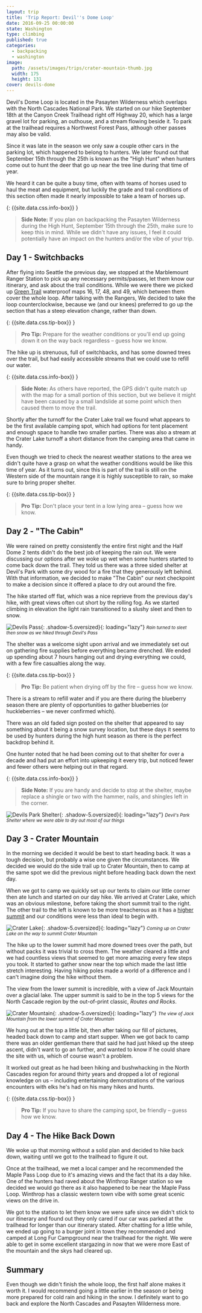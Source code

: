 ```yaml
---
layout: trip
title: 'Trip Report: Devil''s Dome Loop'
date: 2016-09-25 00:00:00
state: Washington
type: climbing
published: true
categories:
  - backpacking
  - washington
image:
  path: /assets/images/trips/crater-mountain-thumb.jpg
  width: 175
  height: 131
cover: devils-dome
---
```



Devil's Dome Loop is located in the Pasayten Wilderness which overlaps with the
North Cascades National Park. We started on our hike September 18th at the
Canyon Creek Trailhead right off Highway 20, which has a large gravel lot for
parking, an outhouse, and a stream flowing beside it. To park at the trailhead
requires a Northwest Forest Pass, although other passes may also be valid.

Since it was late in the season we only saw a couple other cars in the parking
lot, which happened to belong to hunters. We later found out that September 15th
through the 25th is known as the "High Hunt" when hunters come out to hunt the
deer that go up near the tree line during that time of year.

We heard it can be quite a busy time, often with teams of horses used to haul
the meat and equipment, but luckily the grade and trail conditions of this
section often made it nearly impossible to take a team of horses up.

{: {{site.data.css.info-box}} }
> **Side Note:** If you plan on backpacking the Pasayten Wilderness during the
> High Hunt, September 15th through the 25th, make sure to keep this in mind.
> While we didn't have any issues, I feel it could potentially have an impact on
> the hunters and/or the vibe of your trip.

## Day 1 - Switchbacks

After flying into Seattle the previous day, we stopped at the Marblemount Ranger
Station to pick up any necessary permits/passes, let them know our itinerary,
and ask about the trail conditions. While we were there we picked up
[Green Trail](https://greentrailsmaps.com/) waterproof maps 16, 17, 48, and 49,
which between them cover the whole loop. After talking with the Rangers, We
decided to take the loop counterclockwise, because we (and our knees) preferred
to go up the section that has a steep elevation change, rather than down.

{: {{site.data.css.tip-box}} }
> **Pro Tip:** Prepare for the weather conditions or you'll end up going down it
> on the way back regardless – guess how we know.

The hike up is strenuous, full of switchbacks, and has some downed trees over
the trail, but had easily accessible streams that we could use to refill our
water.

{: {{site.data.css.info-box}} }
> **Side Note:** As others have reported, the GPS didn't quite match up with the
> map for a small portion of this section, but we believe it might have been
> caused by a small landslide at some point which then caused them to move the
> trail.

Shortly after the turnoff for the Crater Lake trail we found what appears to be
the first available camping spot, which had options for tent placement and
enough space to handle two smaller parties. There was also a stream at the
Crater Lake turnoff a short distance from the camping area that came in handy.

Even though we tried to check the nearest weather stations to the area we didn't
quite have a grasp on what the weather conditions would be like this time of
year. As it turns out, since this is part of the trail is still on the Western
side of the mountain range it is highly susceptible to rain, so make sure to
bring proper shelter.

{: {{site.data.css.tip-box}} }
> **Pro Tip:** Don't place your tent in a low lying area – guess how we know.

## Day 2 - "The Cabin"

We were rained on pretty consistently the entire first night and the Half Dome 2
tents didn't do the best job of keeping the rain out. We were discussing our
options after we woke up wet when some hunters started to come back down the
trail. They told us there was a three sided shelter at Devil's Park with some
dry wood for a fire that they generously left behind. With that information, we
decided to make "The Cabin" our next checkpoint to make a decision since it
offered a place to dry out around the fire.

The hike started off flat, which was a nice reprieve from the previous day's
hike, with great views often cut short by the rolling fog. As we started
climbing in elevation the light rain transitioned to a slushy sleet and then to
snow.

![Devils Pass](/assets/images/posts/devils-pass.jpg "Devil's Pass"){: .shadow-5.oversized}{: loading="lazy"} <small><i>Rain turned to sleet then snow as we hiked through Devil's Pass</i></small>

The shelter was a welcome sight upon arrival and we immediately set out on
gathering fire supplies before everything became drenched. We ended up spending
about 7 hours hanging out and drying everything we could, with a few fire
casualties along the way.

{: {{site.data.css.tip-box}} }
> **Pro Tip:** Be patient when drying off by the fire – guess how we know.

There is a stream to refill water and if you are there during the blueberry
season there are plenty of opportunities to gather blueberries (or huckleberries
– we never confirmed which).

There was an old faded sign posted on the shelter that appeared to say something
about it being a snow survey location, but these days it seems to be used by
hunters during the high hunt season as there is the perfect backdrop behind it.

One hunter noted that he had been coming out to that shelter for over a decade
and had put an effort into upkeeping it every trip, but noticed fewer and fewer
others were helping out in that regard.

{: {{site.data.css.info-box}} }
> **Side Note:** If you are handy and decide to stop at the shelter, maybe
replace a shingle or two with the hammer, nails, and shingles left in the corner.

![Devils Park Shelter](/assets/images/posts/devils-park-shelter.jpg "Devil's Park Shelter"){: .shadow-5.oversized}{: loading="lazy"} <small><i>Devil's Park Shelter where we were able to dry out most of our things</i></small>

## Day 3 - Crater Mountain

In the morning we decided it would be best to start heading back. It was a tough
decision, but probably a wise one given the circumstances. We decided we would
do the side trail up to Crater Mountain, then to camp at the same spot we did
the previous night before heading back down the next day.

When we got to camp we quickly set up our tents to claim our little corner then
ate lunch and started on our day hike. We arrived at Crater Lake, which was an
obvious milestone, before taking the short summit trail to the right. The other
trail to the left is known to be more treacherous as it has a
[higher summit](http://www.summitpost.org/crater-mountain/150949) and our
conditions were less than ideal to begin with.

![Crater Lake](/assets/images/posts/crater-lake.jpg "Crater Lake"){: .shadow-5.oversized}{: loading="lazy"} <small><i>Coming up on Crater Lake on the way to summit Crater Mountain</i></small>

The hike up to the lower summit had more downed trees over the path, but without
packs it was trivial to cross them. The weather cleared a little and we had
countless views that seemed to get more amazing every few steps you took. It
started to gather snow near the top which made the last little stretch
interesting. Having hiking poles made a world of a difference and I can't
imagine doing the hike without them.

The view from the lower summit is incredible, with a view of Jack Mountain over
a glacial lake. The upper summit is said to be in the top 5 views for the North
Cascade region by the out-of-print classic, *Routes and Rocks*.

![Crater Mountain](/assets/images/posts/crater-mountain.jpg "Crater Mountain"){: .shadow-5.oversized}{: loading="lazy"} <small><i>The view of Jack Mountain from the lower summit of Crater Mountain</i></small>

We hung out at the top a little bit, then after taking our fill of pictures,
headed back down to camp and start supper. When we got back to camp there was an
older gentleman there that said he had just hiked up the steep ascent, didn't
want to go an further, and wanted to know if he could share the site with us,
which of course wasn't a problem.

It worked out great as he had been hiking and bushwhacking in the North Cascades
region for around thirty years and dropped a lot of regional knowledge on us –
including entertaining demonstrations of the various encounters with elks he's
had on his many hikes and hunts.

{: {{site.data.css.tip-box}} }
> **Pro Tip:** If you have to share the camping spot, be friendly – guess how we
> know.

## Day 4 - The Hike Back Down

We woke up that morning without a solid plan and decided to hike back down,
waiting until we got to the trailhead to figure it out.

Once at the trailhead, we met a local camper and he recommended the Maple Pass
Loop due to it's amazing views and the fact that its a day hike. One of the
hunters had raved about the Winthrop Ranger station so we decided we would go
there as it also happened to be near the Maple Pass Loop. Winthrop has a classic
western town vibe with some great scenic views on the drive in.

We got to the station to let them know we were safe since we didn't stick to our
itinerary and found out they only cared if our car was parked at the trailhead
for longer than our itinerary stated. After chatting for a little while, we
ended up going to a burger joint in town they recommended and camped at Long Fur
Campground near the trailhead for the night. We were able to get in some
excellent stargazing in now that we were more East of the mountain and the skys
had cleared up.

## Summary

Even though we didn't finish the whole loop, the first half alone makes it worth
it. I would recommend going a little earlier in the season or being more
prepared for cold rain and hiking in the snow. I definitely want to go back and
explore the North Cascades and Pasayten Wilderness more.
